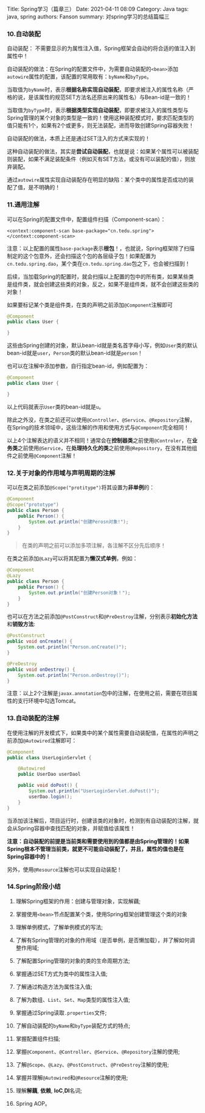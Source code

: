 Title: Spring学习（篇章三）
Date: 2021-04-11 08:09
Category: Java
tags: java, spring
authors: Fanson
summary: 对spring学习的总结篇幅三


### 10.自动装配

自动装配： 不需要显示的为属性注入值，Spring框架会自动的将合适的值注入到属性中！

自动装配的做法：在Spring的配置文件中，为需要自动装配的`<bean>`添加`autowire`属性的配置，该配置的常用取有：`byName`和`byType`。

当取值为`byName`时，表示**根据名称实现自动装配**，即要求被注入的属性名称（严格的说，是该属性的规范SET方法名还原出来的属性名）与Bean-id是一致的！

当取值为`byType`时，表示**根据类型实现自动装配**，即要求被注入的属性类型与Spring管理的某个对象的类型是一致的！使用这种装配模式时，要求匹配类型的值只能有1个，如果有2个或更多，则无法装配，进而导致创建Spring容器失败！

自动装配的做法，本质上还是通过SET注入的方式来实现的！

这种自动装配的做法，其实是**尝试自动装配**，也就是说：如果某个属性可以被装配则装配，如果不满足装配条件（例如灭有SET方法，或没有可以装配的值），则放弃装配。

通过`autowire`属性实现自动装配存在明显的缺陷：某个类中的属性是否成功的装配了值，是不明确的！


### 11.通用注解

可以在Spring的配置文件中，配置组件扫描（Component-scan）：

```
<context:component-scan base-package="cn.tedu.spring"></context:component-scan>
```

注意：以上配置的属性`base-package`表示**根包**！，也就说，Spring框架除了扫描制定的这个包意外，还会扫描这个包的各层级子包！如果配置为`cn.tedu.spring.dao`，某个类在`cn.tedu.spring.dao`包之下，也会被扫描到！

后续，当加载Spring的配置时，就会扫描以上配置的包中的所有类，如果某些类是组件类，就会创建这些类的对象，反之，如果不是组件类，就不会创建这些类的对象！

如果要标记某个类是组件类，在类的声明之前添加`@Component`注解即可

```java
@Component
public class User {

}
```

这些由Spring创建的对象，默认bean-id就是类名首字母小写，例如`User`类的默认bean-id就是`user`，`Person`类的默认bean-id就是`person`！

也可以在注解中添加参数，自行指定bean-id，例如配置为：

```java
@Component
public class User {

}
```

以上代码就表示`User`类的bean-id就是`u`。

除此之外没，在类之前还可以使用`@Controller`、`@Service`、`@Repository`注解，在Spring的技术领域中，这些注解的作用和使用方式与`@Component`完全相同！

以上4个注解表达的语义并不相同！通常会在**控制器类**之前使用`@Controler`，在**业务类**之前使用`@Service`，在**处理持久化的类**之前使用`@Repository`，在没有其他组件之前使用`@Component`注解！


### 12.关于对象的作用域与声明周期的注解

可以在类之前添加`@Scope("protitype")`将其设置为**非单例**的：

```java
@Component
@Scope("prototype")
public class Person {
    public Person() {
        System.out.println("创建Perosn对象!");
    }
}
```

> 在类的声明之前可以添加多项注解，各注解不区分先后顺序！

在类之前添加`@Lazy`可以将其配置为**懒汉式单例**，例如：

```java
@Component
@Lazy
public class Person {
    public Person() {
        System.out.println("创建Person对象！");
    }
}
```

也可以在方法之前添加`@PostConstruct`和`@PreDestroy`注解，分别表示**初始化方法**和**销毁方法**:

```java
@PostConstruct
public void onCreate() {
    System.out.println("Person.onCreate()");
}

@PreDestroy
public void onDestroy() {
    System.out.println("Person.onDestroy()");
}
```

注意：以上2个注解是`javax.annotation`包中的注解，在使用之前，需要在项目属性的支行环境中勾选Tomcat。


### 13.自动装配的注解

在使用注解的开发模式下，如果类中的某个属性需要自动装配值，在属性的声明之前添加`@Autowired`注解即可：

```java
@Component
public class UserLoginServlet {

    @Autowired
    public UserDao userDaol

    public void doPost() {
        System.out.println("UserLoginServlet.doPost()");
        userDao.login();
    }
}
```

当添加该注解后，项目运行时，创建该类的对象时，检测到有自动装配的注解，就会从Spring容器中查找匹配的对象，并赋值给该属性！

**注意：自动装配的前提是当前类和需要使用到的值都是由Spring管理的！如果Spring根本不管理当前类，就更不可能自动装配了，并且，属性的值也是在Spring容器中的！**

另外，使用`@Resource`注解也可以实现自动装配！


### 14.Spring阶段小结

1. 理解Spring框架的作用：创建与管理对象，实现解藕;

2. 掌握使用`<bean>`节点配置某个类，使用Spring框架创建管理这个类的对象

3. 理解单例模式，了解单例模式的写法;

4. 了解有Spring管理的对象的作用域（是否单例，是否懒加载），并了解如何调整作用域;

5. 了解配置Spring管理的对象的类的生命周期方法;

6. 掌握通过SET方式为类中的属性注入值;

7. 了解通过构造方法为属性注入值;

8. 了解为数组、`List`、`Set`、`Map`类型的属性注入值;

9. 掌握通过Spring读取`.properties`文件;

10. 了解自动装配的`byName`和`byType`装配方式的特点;

11. 掌握配置组件扫描;

12. 掌握`@Component`、`@Controller`、`@Service`、`@Repository`注解的使用;

13. 了解`@Scope`、`@Lazy`、`@PostConstruct`、`@PreDestroy`注解的使用;

14. 掌握并理解`@Autowired`和`@Resource`注解的使用;

15. 理解**解藕**, **依赖**, **IoC**,**DI**名词;

16. Spring AOP。